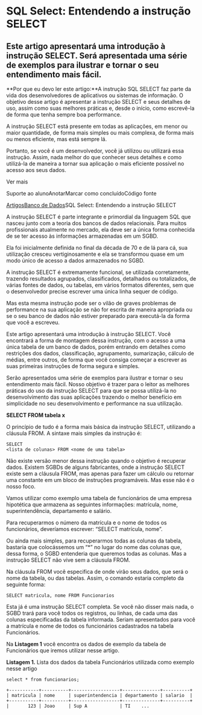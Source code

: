 # SQL Select: Entendendo a instrução SELECT

## Este artigo apresentará uma introdução à instrução SELECT. Será apresentada uma série de exemplos para ilustrar e tornar o seu entendimento mais fácil.



**Por que eu devo ler este artigo:**A instrução SQL SELECT faz parte da vida dos desenvolvedores de aplicativos ou sistemas de informação. O objetivo desse artigo é apresentar a instrução SELECT e seus detalhes de uso, assim como suas melhores práticas e, desde o início, como escrevê-la de forma que tenha sempre boa performance.



A instrução SELECT está presente em todas as aplicações, em menor ou maior quantidade, de forma mais simples ou mais complexa, de forma mais ou menos eficiente, mas está sempre lá.

Portanto, se você é um desenvolvedor, você já utilizou ou utilizará essa instrução. Assim, nada melhor do que conhecer seus detalhes e como utilizá-la de maneira a tornar sua aplicação o mais eficiente possível no acesso aos seus dados.

Ver mais

Suporte ao alunoAnotarMarcar como concluídoCódigo fonte

[Artigos](https://www.devmedia.com.br/artigos/)[Banco de Dados](https://www.devmedia.com.br/artigos/banco-de-dados)SQL Select: Entendendo a instrução SELECT





A instrução SELECT é parte integrante e primordial da linguagem SQL que nasceu junto com a teoria dos bancos de dados relacionais. Para muitos profissionais atualmente no mercado, ela deve ser a única forma conhecida de se ter acesso às informações armazenadas em um SGBD.

Ela foi inicialmente definida no final da década de 70 e de lá para cá, sua utilização cresceu vertiginosamente e ela se transformou quase em um modo único de acesso a dados armazenados no SGBD.

A instrução SELECT é extremamente funcional, se utilizada corretamente, trazendo resultados agrupados, classificados, detalhados ou totalizados, de várias fontes de dados, ou tabelas, em vários formatos diferentes, sem que o desenvolvedor precise escrever uma única linha sequer de código.

Mas esta mesma instrução pode ser o vilão de graves problemas de performance na sua aplicação se não for escrita de maneira apropriada ou se o seu banco de dados não estiver preparado para executá-la da forma que você a escreveu.

Este artigo apresentará uma introdução à instrução SELECT. Você encontrará a forma de montagem dessa instrução, com o acesso a uma única tabela de um banco de dados, porém entrando em detalhes como restrições dos dados, classificação, agrupamento, sumarização, cálculo de médias, entre outros, de forma que você consiga começar a escrever as suas primeiras instruções de forma segura e simples.

Serão apresentados uma série de exemplos para ilustrar e tornar o seu entendimento mais fácil. Nosso objetivo é trazer para o leitor as melhores práticas do uso da instrução SELECT para que se possa utilizá-la no desenvolvimento das suas aplicações trazendo o melhor benefício em simplicidade no seu desenvolvimento e performance na sua utilização.

**SELECT FROM tabela x**

O princípio de tudo é a forma mais básica da instrução SELECT, utilizando a cláusula FROM. A sintaxe mais simples da instrução é:

```
SELECT
<lista de colunas> FROM <nome de uma tabela>
```

Não existe versão menor dessa instrução quando o objetivo é recuperar dados. Existem SGBDs de alguns fabricantes, onde a instrução SELECT existe sem a cláusula FROM, mas apenas para fazer um cálculo ou retornar uma constante em um bloco de instruções programáveis. Mas esse não é o nosso foco.

Vamos utilizar como exemplo uma tabela de funcionários de uma empresa hipotética que armazena as seguintes informações: matrícula, nome, superintendência, departamento e salário.

Para recuperarmos o número da matrícula e o nome de todos os funcionários, deveríamos escrever: “SELECT matrícula, nome”.

Ou ainda mais simples, para recuperarmos todas as colunas da tabela, bastaria que colocássemos um “*” no lugar do nome das colunas que, dessa forma, o SGBD entenderia que queremos todas as colunas. Mas a instrução SELECT não vive sem a cláusula FROM.

Na cláusula FROM você especifica de onde virão seus dados, que será o nome da tabela, ou das tabelas. Assim, o comando estaria completo da seguinte forma:

```
SELECT matricula, nome FROM Funcionarios
```

Esta já é uma instrução SELECT completa. Se você não disser mais nada, o SGBD trará para você todos os registros, ou linhas, de cada uma das colunas especificadas da tabela informada. Seriam apresentados para você a matrícula e nome de todos os funcionários cadastrados na tabela Funcionários.

Na **Listagem 1** você encontra os dados de exemplo da tabela de Funcionários que iremos utilizar nesse artigo.

**Listagem 1.** Lista dos dados da tabela Funcionários utilizada como exemplo nesse artigo

```
select * from funcionarios;

+-----------+----------+------------------+--------------+----------+
| matricula | nome     | superintendencia | departamento | salario  |
+-----------+----------+------------------+--------------+----------+
|       123 | Joao     | Sup A            | TI    ...
```